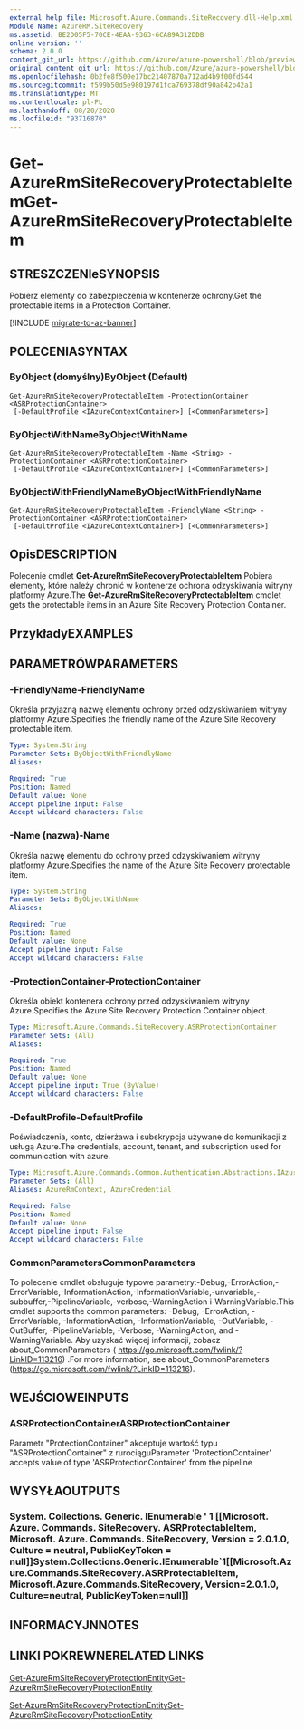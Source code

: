 ```yaml
---
external help file: Microsoft.Azure.Commands.SiteRecovery.dll-Help.xml
Module Name: AzureRM.SiteRecovery
ms.assetid: BE2D05F5-70CE-4EAA-9363-6CA89A312DDB
online version: ''
schema: 2.0.0
content_git_url: https://github.com/Azure/azure-powershell/blob/preview/src/ResourceManager/SiteRecovery/Commands.SiteRecovery/help/Get-AzureRmSiteRecoveryProtectableItem.md
original_content_git_url: https://github.com/Azure/azure-powershell/blob/preview/src/ResourceManager/SiteRecovery/Commands.SiteRecovery/help/Get-AzureRmSiteRecoveryProtectableItem.md
ms.openlocfilehash: 0b2fe8f500e17bc21407870a712ad4b9f00fd544
ms.sourcegitcommit: f599b50d5e980197d1fca769378df90a842b42a1
ms.translationtype: MT
ms.contentlocale: pl-PL
ms.lasthandoff: 08/20/2020
ms.locfileid: "93716870"
---
```

# <span data-ttu-id="e198c-101">Get-AzureRmSiteRecoveryProtectableItem</span><span class="sxs-lookup"><span data-stu-id="e198c-101">Get-AzureRmSiteRecoveryProtectableItem</span></span>

## <span data-ttu-id="e198c-102">STRESZCZENIe</span><span class="sxs-lookup"><span data-stu-id="e198c-102">SYNOPSIS</span></span>
<span data-ttu-id="e198c-103">Pobierz elementy do zabezpieczenia w kontenerze ochrony.</span><span class="sxs-lookup"><span data-stu-id="e198c-103">Get the protectable items in a Protection Container.</span></span>

[!INCLUDE [migrate-to-az-banner](../../includes/migrate-to-az-banner.md)]

## <span data-ttu-id="e198c-104">POLECENIA</span><span class="sxs-lookup"><span data-stu-id="e198c-104">SYNTAX</span></span>

### <span data-ttu-id="e198c-105">ByObject (domyślny)</span><span class="sxs-lookup"><span data-stu-id="e198c-105">ByObject (Default)</span></span>
```
Get-AzureRmSiteRecoveryProtectableItem -ProtectionContainer <ASRProtectionContainer>
 [-DefaultProfile <IAzureContextContainer>] [<CommonParameters>]
```

### <span data-ttu-id="e198c-106">ByObjectWithName</span><span class="sxs-lookup"><span data-stu-id="e198c-106">ByObjectWithName</span></span>
```
Get-AzureRmSiteRecoveryProtectableItem -Name <String> -ProtectionContainer <ASRProtectionContainer>
 [-DefaultProfile <IAzureContextContainer>] [<CommonParameters>]
```

### <span data-ttu-id="e198c-107">ByObjectWithFriendlyName</span><span class="sxs-lookup"><span data-stu-id="e198c-107">ByObjectWithFriendlyName</span></span>
```
Get-AzureRmSiteRecoveryProtectableItem -FriendlyName <String> -ProtectionContainer <ASRProtectionContainer>
 [-DefaultProfile <IAzureContextContainer>] [<CommonParameters>]
```

## <span data-ttu-id="e198c-108">Opis</span><span class="sxs-lookup"><span data-stu-id="e198c-108">DESCRIPTION</span></span>
<span data-ttu-id="e198c-109">Polecenie cmdlet **Get-AzureRmSiteRecoveryProtectableItem** Pobiera elementy, które należy chronić w kontenerze ochrona odzyskiwania witryny platformy Azure.</span><span class="sxs-lookup"><span data-stu-id="e198c-109">The **Get-AzureRmSiteRecoveryProtectableItem** cmdlet gets the protectable items in an Azure Site Recovery Protection Container.</span></span>

## <span data-ttu-id="e198c-110">Przykłady</span><span class="sxs-lookup"><span data-stu-id="e198c-110">EXAMPLES</span></span>

## <span data-ttu-id="e198c-111">PARAMETRÓW</span><span class="sxs-lookup"><span data-stu-id="e198c-111">PARAMETERS</span></span>

### <span data-ttu-id="e198c-112">-FriendlyName</span><span class="sxs-lookup"><span data-stu-id="e198c-112">-FriendlyName</span></span>
<span data-ttu-id="e198c-113">Określa przyjazną nazwę elementu ochrony przed odzyskiwaniem witryny platformy Azure.</span><span class="sxs-lookup"><span data-stu-id="e198c-113">Specifies the friendly name of the Azure Site Recovery protectable item.</span></span>

```yaml
Type: System.String
Parameter Sets: ByObjectWithFriendlyName
Aliases: 

Required: True
Position: Named
Default value: None
Accept pipeline input: False
Accept wildcard characters: False
```

### <span data-ttu-id="e198c-114">-Name (nazwa)</span><span class="sxs-lookup"><span data-stu-id="e198c-114">-Name</span></span>
<span data-ttu-id="e198c-115">Określa nazwę elementu do ochrony przed odzyskiwaniem witryny platformy Azure.</span><span class="sxs-lookup"><span data-stu-id="e198c-115">Specifies the name of the Azure Site Recovery protectable item.</span></span>

```yaml
Type: System.String
Parameter Sets: ByObjectWithName
Aliases: 

Required: True
Position: Named
Default value: None
Accept pipeline input: False
Accept wildcard characters: False
```

### <span data-ttu-id="e198c-116">-ProtectionContainer</span><span class="sxs-lookup"><span data-stu-id="e198c-116">-ProtectionContainer</span></span>
<span data-ttu-id="e198c-117">Określa obiekt kontenera ochrony przed odzyskiwaniem witryny Azure.</span><span class="sxs-lookup"><span data-stu-id="e198c-117">Specifies the Azure Site Recovery Protection Container object.</span></span>

```yaml
Type: Microsoft.Azure.Commands.SiteRecovery.ASRProtectionContainer
Parameter Sets: (All)
Aliases: 

Required: True
Position: Named
Default value: None
Accept pipeline input: True (ByValue)
Accept wildcard characters: False
```

### <span data-ttu-id="e198c-118">-DefaultProfile</span><span class="sxs-lookup"><span data-stu-id="e198c-118">-DefaultProfile</span></span>
<span data-ttu-id="e198c-119">Poświadczenia, konto, dzierżawa i subskrypcja używane do komunikacji z usługą Azure.</span><span class="sxs-lookup"><span data-stu-id="e198c-119">The credentials, account, tenant, and subscription used for communication with azure.</span></span>

```yaml
Type: Microsoft.Azure.Commands.Common.Authentication.Abstractions.IAzureContextContainer
Parameter Sets: (All)
Aliases: AzureRmContext, AzureCredential

Required: False
Position: Named
Default value: None
Accept pipeline input: False
Accept wildcard characters: False
```

### <span data-ttu-id="e198c-120">CommonParameters</span><span class="sxs-lookup"><span data-stu-id="e198c-120">CommonParameters</span></span>
<span data-ttu-id="e198c-121">To polecenie cmdlet obsługuje typowe parametry:-Debug,-ErrorAction,-ErrorVariable,-InformationAction,-InformationVariable,-unvariable,-subbuffer,-PipelineVariable,-verbose,-WarningAction i-WarningVariable.</span><span class="sxs-lookup"><span data-stu-id="e198c-121">This cmdlet supports the common parameters: -Debug, -ErrorAction, -ErrorVariable, -InformationAction, -InformationVariable, -OutVariable, -OutBuffer, -PipelineVariable, -Verbose, -WarningAction, and -WarningVariable.</span></span> <span data-ttu-id="e198c-122">Aby uzyskać więcej informacji, zobacz about_CommonParameters ( https://go.microsoft.com/fwlink/?LinkID=113216) .</span><span class="sxs-lookup"><span data-stu-id="e198c-122">For more information, see about_CommonParameters (https://go.microsoft.com/fwlink/?LinkID=113216).</span></span>

## <span data-ttu-id="e198c-123">WEJŚCIOWE</span><span class="sxs-lookup"><span data-stu-id="e198c-123">INPUTS</span></span>

### <span data-ttu-id="e198c-124">ASRProtectionContainer</span><span class="sxs-lookup"><span data-stu-id="e198c-124">ASRProtectionContainer</span></span>
<span data-ttu-id="e198c-125">Parametr "ProtectionContainer" akceptuje wartość typu "ASRProtectionContainer" z rurociągu</span><span class="sxs-lookup"><span data-stu-id="e198c-125">Parameter 'ProtectionContainer' accepts value of type 'ASRProtectionContainer' from the pipeline</span></span>

## <span data-ttu-id="e198c-126">WYSYŁA</span><span class="sxs-lookup"><span data-stu-id="e198c-126">OUTPUTS</span></span>

### <span data-ttu-id="e198c-127">System. Collections. Generic. IEnumerable ' 1 [[Microsoft. Azure. Commands. SiteRecovery. ASRProtectableItem, Microsoft. Azure. Commands. SiteRecovery, Version = 2.0.1.0, Culture = neutral, PublicKeyToken = null]]</span><span class="sxs-lookup"><span data-stu-id="e198c-127">System.Collections.Generic.IEnumerable\`1[[Microsoft.Azure.Commands.SiteRecovery.ASRProtectableItem, Microsoft.Azure.Commands.SiteRecovery, Version=2.0.1.0, Culture=neutral, PublicKeyToken=null]]</span></span>

## <span data-ttu-id="e198c-128">INFORMACYJN</span><span class="sxs-lookup"><span data-stu-id="e198c-128">NOTES</span></span>

## <span data-ttu-id="e198c-129">LINKI POKREWNE</span><span class="sxs-lookup"><span data-stu-id="e198c-129">RELATED LINKS</span></span>

[<span data-ttu-id="e198c-130">Get-AzureRmSiteRecoveryProtectionEntity</span><span class="sxs-lookup"><span data-stu-id="e198c-130">Get-AzureRmSiteRecoveryProtectionEntity</span></span>](./Get-AzureRmSiteRecoveryProtectionEntity.md)

[<span data-ttu-id="e198c-131">Set-AzureRmSiteRecoveryProtectionEntity</span><span class="sxs-lookup"><span data-stu-id="e198c-131">Set-AzureRmSiteRecoveryProtectionEntity</span></span>](./Set-AzureRmSiteRecoveryProtectionEntity.md)
